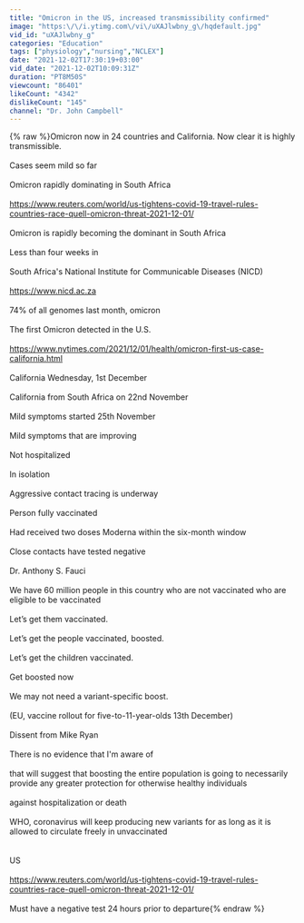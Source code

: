 ```yaml
---
title: "Omicron in the US, increased transmissibility confirmed"
image: "https:\/\/i.ytimg.com\/vi\/uXAJlwbny_g\/hqdefault.jpg"
vid_id: "uXAJlwbny_g"
categories: "Education"
tags: ["physiology","nursing","NCLEX"]
date: "2021-12-02T17:30:19+03:00"
vid_date: "2021-12-02T10:09:31Z"
duration: "PT8M50S"
viewcount: "86401"
likeCount: "4342"
dislikeCount: "145"
channel: "Dr. John Campbell"
---
```

{% raw %}Omicron now in 24 countries and California. Now clear it is highly transmissible.<br /><br />Cases seem mild so far<br /><br />Omicron rapidly dominating in South Africa<br /><br /><a rel="nofollow" target="blank" href="https://www.reuters.com/world/us-tightens-covid-19-travel-rules-countries-race-quell-omicron-threat-2021-12-01/">https://www.reuters.com/world/us-tightens-covid-19-travel-rules-countries-race-quell-omicron-threat-2021-12-01/</a><br /><br />Omicron is rapidly becoming the dominant in South Africa<br /><br />Less than four weeks in<br /><br />South Africa's National Institute for Communicable Diseases (NICD)<br /><br /><a rel="nofollow" target="blank" href="https://www.nicd.ac.za">https://www.nicd.ac.za</a><br /><br />74% of all genomes last month, omicron<br /><br />The first Omicron detected in the U.S.<br /><br /><a rel="nofollow" target="blank" href="https://www.nytimes.com/2021/12/01/health/omicron-first-us-case-california.html">https://www.nytimes.com/2021/12/01/health/omicron-first-us-case-california.html</a><br /><br />California Wednesday, 1st December<br /><br />California from South Africa on 22nd November<br /><br />Mild symptoms started 25th November<br /><br />Mild symptoms that are improving<br /><br />Not hospitalized<br /><br />In isolation<br /><br />Aggressive contact tracing is underway<br /><br />Person fully vaccinated<br /><br />Had received two doses Moderna within the six-month window<br /><br />Close contacts have tested negative<br /><br />Dr. Anthony S. Fauci<br /><br />We have 60 million people in this country who are not vaccinated who are eligible to be vaccinated<br /><br />Let’s get them vaccinated. <br /><br />Let’s get the people vaccinated, boosted. <br /><br />Let’s get the children vaccinated.<br /><br />Get boosted now<br /><br />We may not need a variant-specific boost.<br /><br />(EU, vaccine rollout for five-to-11-year-olds 13th December)<br /><br />Dissent from Mike Ryan<br /><br />There is no evidence that I'm aware of <br /><br />that will suggest that boosting the entire population is going to necessarily provide any greater protection for otherwise healthy individuals<br /><br />against hospitalization or death<br /><br />WHO, coronavirus will keep producing new variants for as long as it is allowed to circulate freely in unvaccinated<br /><br /><br />US<br /><br /><a rel="nofollow" target="blank" href="https://www.reuters.com/world/us-tightens-covid-19-travel-rules-countries-race-quell-omicron-threat-2021-12-01/">https://www.reuters.com/world/us-tightens-covid-19-travel-rules-countries-race-quell-omicron-threat-2021-12-01/</a><br /><br />Must have a negative test 24 hours prior to departure{% endraw %}
